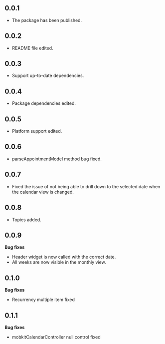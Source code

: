 ## 0.0.1

* The package has been published.

## 0.0.2

* README file edited.

## 0.0.3

* Support up-to-date dependencies.

## 0.0.4

* Package dependencies edited.

## 0.0.5

* Platform support edited.

## 0.0.6

* parseAppointmentModel method bug fixed.

## 0.0.7

* Fixed the issue of not being able to drill down to the selected date when the calendar view is changed.

## 0.0.8

* Topics added.

## 0.0.9
**Bug fixes**
* Header widget is now called with the correct date.
* All weeks are now visible in the monthly view.

## 0.1.0
**Bug fixes**
* Recurrency multiple item fixed

## 0.1.1
**Bug fixes**
* mobkitCalendarController null control fixed